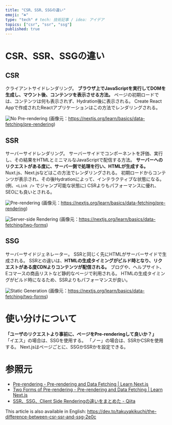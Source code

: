 ```yaml
---
title: "CSR、SSR、SSGの違い"
emoji: "☘️"
type: "tech" # tech: 技術記事 / idea: アイデア
topics: ["csr", "ssr", "ssg"]
published: true
---
```


# CSR、SSR、SSGの違い
## CSR
クライアントサイドレンダリング。
**ブラウザ上でJavaScriptを実行してDOMを生成し、マウント後、コンテンツを表示させる方法。**
ページの初期ロードでは、コンテンツは何も表示されず、Hydration後に表示される。
Create React Appで作成されたReactアプリケーションはこの方法でレンダリングされる。

![No Pre-rendering](https://storage.googleapis.com/zenn-user-upload/777c5397d879-20220702.png)
(画像元：https://nextjs.org/learn/basics/data-fetching/pre-rendering)

## SSR
サーバーサイドレンダリング。
サーバーサイドでコンポーネントを評価、実行し、その結果をHTMLとミニマルなJavaScriptで配信する方法。
**サーバーへのリクエストがある度に、サーバー側で処理を行い、HTMLが生成する。**
Nuxt.js、Next.jsなどはこの方法でレンダリングされる。
初期ロードからコンテンツが表示され、その後Hydrationによって、インテラクティブな状態になる。(例、`<Link />` でジャンプ可能な状態に)
CSRよりもパフォーマンスに優れ、SEOにも良いとされる。

![Pre-rendering](https://storage.googleapis.com/zenn-user-upload/cad4eac3cad2-20220702.png)
(画像元：https://nextjs.org/learn/basics/data-fetching/pre-rendering)

![Server-side Rendering](https://storage.googleapis.com/zenn-user-upload/bc863f9d59a5-20220702.png)
(画像元：https://nextjs.org/learn/basics/data-fetching/two-forms)

## SSG
サーバーサイドジェネレーター。
SSRと同じく先にHTMLがサーバーサイドで生成される。
SSRとの違いは、**HTMLの生成タイミングがビルド時となり、リクエストがある度CDNよりコンテンツが配信される。**
ブログや、ヘルプサイト、Eコマースの商品リストなど静的なページで利用される。
HTMLの生成タイミングがビルド時になるため、SSRよりもパフォーマンスが良い。

![Static Generation](https://storage.googleapis.com/zenn-user-upload/248424db1225-20220702.png)
(画像元：https://nextjs.org/learn/basics/data-fetching/two-forms)

# 使い分けについて

**「ユーザのリクエストより事前に、ページをPre-renderingして良いか？」**
「イエス」の場合は、SSGを使用する。
「ノー」の場合は、SSRかCSRを使用する。
Next.jsはページごとに、SSGかSSRかを設定できる。

# 参照元
- [Pre-rendering - Pre-rendering and Data Fetching | Learn Next.js](https://nextjs.org/learn/basics/data-fetching/pre-rendering)
- [Two Forms of Pre-rendering - Pre-rendering and Data Fetching | Learn Next.js](https://nextjs.org/learn/basics/data-fetching/two-forms)
- [SSR、SSG、Client Side Renderingの違いをまとめた - Qiita](https://qiita.com/akashixi/items/84cd79e090a283bb8c67)

This article is also available in English: https://dev.to/takuyakikuchi/the-difference-between-csr-ssr-and-ssg-2e0c